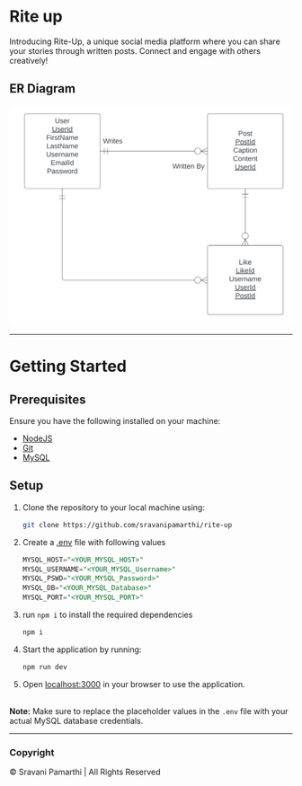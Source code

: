 # Rite up

Introducing Rite-Up, a unique social media platform where you can share your stories through written posts. Connect and engage with others creatively!

## ER Diagram

![Rite-up ERD](./public/images/ERD.png)


---
# Getting Started

## Prerequisites

Ensure you have the following installed on your machine: 
* [NodeJS](https://nodejs.org/)
* [Git](https://git-scm.com/)
* [MySQL](https://www.mysql.com/) 
## Setup

1. Clone the repository to your local machine using:
    ```bash
    git clone https://github.com/sravanipamarthi/rite-up
    ```

2. Create a [.env](./.env) file with following values
    ```SQL
    MYSQL_HOST="<YOUR_MYSQL_HOST>"
    MYSQL_USERNAME="<YOUR_MYSQL_Username>"
    MYSQL_PSWD="<YOUR_MYSQL_Password>"
    MYSQL_DB="<YOUR_MYSQL_Database>"
    MYSQL_PORT="<YOUR_MYSQL_PORT>"
    ```

3. run `npm i` to install the required dependencies
    ```bash
    npm i
    ```

4. Start the application by running:
    ```bash
    npm run dev
    ```

5. Open [localhost:3000](http://localhost:3000/) in your browser to use the application.


\
**Note:** Make sure to replace the placeholder values in the `.env` file with your actual MySQL database credentials.

---
### Copyright
© Sravani Pamarthi | All Rights Reserved
